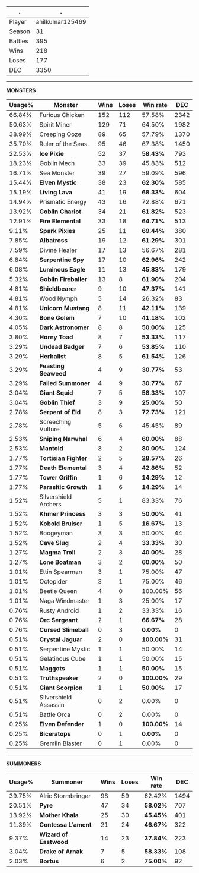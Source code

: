.|.
|-|-
Player|anilkumar125469
Season|31
Battles|395
Wins|218
Loses|177
DEC|3350

---
**MONSTERS**

Usage%|Monster|Wins|Loses|Win rate|DEC|
-|-|-|-|-|-|
66.84%|Furious Chicken|152|112|57.58%|2342|
50.63%|Spirit Miner|129|71|64.50%|1982|
38.99%|Creeping Ooze|89|65|57.79%|1370|
35.70%|Ruler of the Seas|95|46|67.38%|1450|
22.53%|**Ice Pixie**|52|37|**58.43%**|793|
18.23%|Goblin Mech|33|39|45.83%|512|
16.71%|Sea Monster|39|27|59.09%|596|
15.44%|**Elven Mystic**|38|23|**62.30%**|585|
15.19%|**Living Lava**|41|19|**68.33%**|604|
14.94%|Prismatic Energy|43|16|72.88%|671|
13.92%|**Goblin Chariot**|34|21|**61.82%**|523|
12.91%|**Fire Elemental**|33|18|**64.71%**|513|
9.11%|**Spark Pixies**|25|11|**69.44%**|380|
7.85%|**Albatross**|19|12|**61.29%**|301|
7.59%|Divine Healer|17|13|56.67%|281|
6.84%|**Serpentine Spy**|17|10|**62.96%**|242|
6.08%|**Luminous Eagle**|11|13|**45.83%**|179|
5.32%|**Goblin Fireballer**|13|8|**61.90%**|204|
4.81%|**Shieldbearer**|9|10|**47.37%**|141|
4.81%|Wood Nymph|5|14|26.32%|83|
4.81%|**Unicorn Mustang**|8|11|**42.11%**|139|
4.30%|**Bone Golem**|7|10|**41.18%**|102|
4.05%|**Dark Astronomer**|8|8|**50.00%**|125|
3.80%|**Horny Toad**|8|7|**53.33%**|117|
3.29%|**Undead Badger**|7|6|**53.85%**|110|
3.29%|**Herbalist**|8|5|**61.54%**|126|
3.29%|**Feasting Seaweed**|4|9|**30.77%**|53|
3.29%|**Failed Summoner**|4|9|**30.77%**|67|
3.04%|**Giant Squid**|7|5|**58.33%**|107|
3.04%|**Goblin Thief**|3|9|**25.00%**|50|
2.78%|**Serpent of Eld**|8|3|**72.73%**|121|
2.78%|Screeching Vulture|5|6|45.45%|89|
2.53%|**Sniping Narwhal**|6|4|**60.00%**|88|
2.53%|**Mantoid**|8|2|**80.00%**|124|
1.77%|**Tortisian Fighter**|2|5|**28.57%**|26|
1.77%|**Death Elemental**|3|4|**42.86%**|52|
1.77%|**Tower Griffin**|1|6|**14.29%**|12|
1.77%|**Parasitic Growth**|1|6|**14.29%**|14|
1.52%|Silvershield Archers|5|1|83.33%|76|
1.52%|**Khmer Princess**|3|3|**50.00%**|41|
1.52%|**Kobold Bruiser**|1|5|**16.67%**|13|
1.52%|Boogeyman|3|3|50.00%|44|
1.52%|**Cave Slug**|2|4|**33.33%**|30|
1.27%|**Magma Troll**|2|3|**40.00%**|28|
1.27%|**Lone Boatman**|3|2|**60.00%**|50|
1.01%|Ettin Spearman|3|1|75.00%|47|
1.01%|Octopider|3|1|75.00%|46|
1.01%|Beetle Queen|4|0|100.00%|56|
1.01%|Naga Windmaster|1|3|25.00%|17|
0.76%|Rusty Android|1|2|33.33%|16|
0.76%|**Orc Sergeant**|2|1|**66.67%**|28|
0.76%|**Cursed Slimeball**|0|3|**0.00%**|0|
0.51%|**Crystal Jaguar**|2|0|**100.00%**|31|
0.51%|Serpentine Mystic|1|1|50.00%|14|
0.51%|Gelatinous Cube|1|1|50.00%|15|
0.51%|**Maggots**|1|1|**50.00%**|15|
0.51%|**Truthspeaker**|2|0|**100.00%**|29|
0.51%|**Giant Scorpion**|1|1|**50.00%**|17|
0.51%|Silvershield Assassin|0|2|0.00%|0|
0.51%|Battle Orca|0|2|0.00%|0|
0.25%|**Elven Defender**|1|0|**100.00%**|14|
0.25%|**Biceratops**|0|1|**0.00%**|0|
0.25%|Gremlin Blaster|0|1|0.00%|0|

---
**SUMMONERS**

Usage%|Summoner|Wins|Loses|Win rate|DEC|
-|-|-|-|-|-|
39.75%|Alric Stormbringer|98|59|62.42%|1494|
20.51%|**Pyre**|47|34|**58.02%**|707|
13.92%|**Mother Khala**|25|30|**45.45%**|401|
11.39%|**Contessa L'ament**|21|24|**46.67%**|322|
9.37%|**Wizard of Eastwood**|14|23|**37.84%**|223|
3.04%|**Drake of Arnak**|7|5|**58.33%**|108|
2.03%|**Bortus**|6|2|**75.00%**|92|
